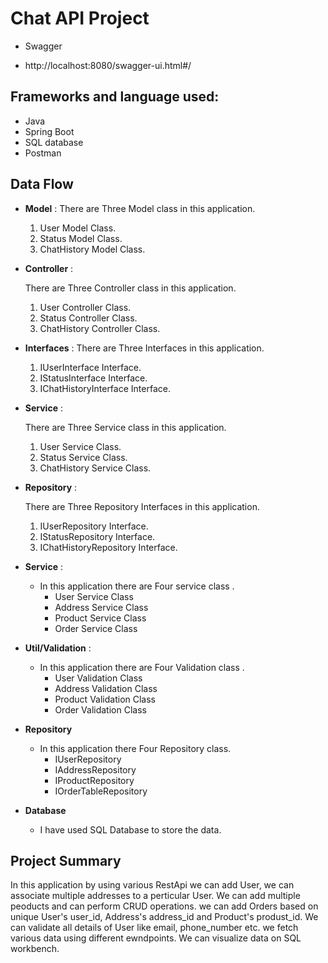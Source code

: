 # Chat API Project
* Swagger
- http://localhost:8080/swagger-ui.html#/
## Frameworks and language used:
-  Java
-  Spring Boot
-  SQL database
-  Postman
## Data Flow


* **Model** :
  There are Three Model class in this application.
    1. User Model Class.
    2. Status Model Class.
    3. ChatHistory Model Class.


* **Controller** :

  There are Three Controller class in this application.

    1. User Controller Class.
    2. Status Controller Class.
    3. ChatHistory Controller Class.


* **Interfaces** :
  There are Three Interfaces in this application.
    1. IUserInterface Interface.
    2. IStatusInterface Interface.
    3. IChatHistoryInterface Interface.


* **Service** :

  There are Three Service class in this application.

    1. User Service Class.
    2. Status Service Class.
    3. ChatHistory Service Class.


* **Repository** :

  There are Three Repository Interfaces in this application.

    1. IUserRepository Interface.
    2. IStatusRepository Interface.
    3. IChatHistoryRepository Interface.

* **Service** :

    * In this application there are Four service class .
        * User Service Class
        * Address Service Class
        * Product Service Class
        * Order Service Class


* **Util/Validation** :
    * In this application there are Four Validation class .
        * User Validation Class
        * Address Validation Class
        * Product Validation Class
        * Order Validation Class

* **Repository**

    * In this application there Four Repository class.
        * IUserRepository
        * IAddressRepository
        *  IProductRepository
        * IOrderTableRepository

* **Database**

    * I have used SQL Database to store the data.

## Project Summary

In this application by using various RestApi we can add User, we can associate multiple
addresses to a perticular User.
We can add multiple peoducts and can perform CRUD operations.
we can add Orders based on unique  User's user_id, Address's address_id and Product's produst_id.
We can validate all details of User like email, phone_number etc.
we fetch various data using different ewndpoints.
We can visualize data on SQL workbench.